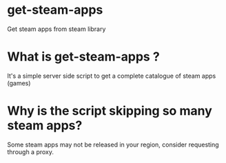 # get-steam-apps
Get steam apps from steam library

# What is get-steam-apps ? 
It's a simple server side script to get a complete catalogue of steam apps (games)

# Why is the script skipping so many steam apps?
Some steam apps may not be released in your region, consider requesting through a proxy. 

